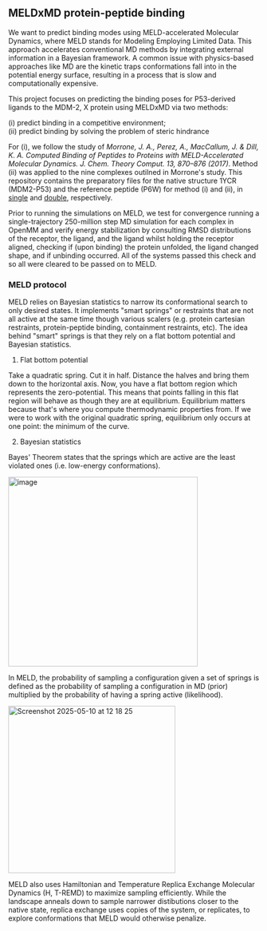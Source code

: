 ## MELDxMD protein-peptide binding

We want to predict binding modes using MELD-accelerated Molecular Dynamics, where MELD stands for Modeling Employing Limited Data. This approach accelerates conventional MD methods by integrating external information in a Bayesian framework. A common issue with physics-based approaches like MD are the kinetic traps conformations fall into in the potential energy surface, resulting in a process that is slow and computationally expensive. 

This project focuses on predicting the binding poses for P53-derived ligands to the MDM-2, X protein using MELDxMD via two methods: 

(i) predict binding in a competitive environment;  
(ii) predict binding by solving the problem of steric hindrance

For (i), we follow the study of _Morrone, J. A., Perez, A., MacCallum, J. & Dill, K. A. Computed Binding of Peptides to Proteins with MELD-Accelerated Molecular Dynamics. J. Chem. Theory Comput. 13, 870–876 (2017)_. Method (ii) was applied to the nine complexes outilned in Morrone's study. This repository contains the preparatory files for the native structure 1YCR (MDM2-P53) and the reference peptide (P6W) for method (i) and (ii), in [single](https://github.com/mariaciko/Thesis/tree/main/single) and [double](https://github.com/mariaciko/Thesis/tree/main/double), respectively. 

Prior to running the simulations on MELD, we test for convergence running a single-trajectory 250-million step MD simulation for each complex in OpenMM and verify energy stabilization by consulting RMSD distributions of the receptor, the ligand, and the ligand whilst holding the receptor aligned, checking if (upon binding) the protein unfolded, the ligand changed shape, and if unbinding occurred. All of the systems passed this check and so all were cleared to be passed on to MELD.

### MELD protocol
MELD relies on Bayesian statistics to narrow its conformational search to only desired states. It implements "smart springs" or restraints that are not all active at the same time though various scalers (e.g. protein cartesian restraints, protein-peptide binding, containment restraints, etc).  The idea behind "smart" springs is that they rely on a flat bottom potential and Bayesian statistics.

1. Flat bottom potential

Take a quadratic spring. Cut it in half. Distance the halves and bring them down to the horizontal axis. Now, you have a flat bottom region which represents the zero-potential. This means that points falling in this flat region will behave as though they are at equilibrium. Equilibrium matters because that's where you compute thermodynamic properties from. If we were to work with the original quadratic spring, equilibrium only occurs at one point: the minimum of the curve. 

2. Bayesian statistics

Bayes' Theorem states that the springs which are active are the least violated ones (i.e. low-energy conformations).

<img width="380" alt="image" src="https://github.com/user-attachments/assets/8790cd18-7729-4617-a729-69cc38318a11" />

In MELD, the probability of sampling a configuration given a set of springs is defined as the probability of sampling a configuration in MD (prior) multiplied by the probability of having a spring active (likelihood).

<img width="335" alt="Screenshot 2025-05-10 at 12 18 25" src="https://github.com/user-attachments/assets/875ba9d0-0ba8-43f5-b683-acb1cdf5dd11" />


MELD also uses Hamiltonian and Temperature Replica Exchange Molecular Dynamics (H, T-REMD) to maximize sampling efficiently. While the landscape anneals down to sample narrower distibutions closer to the native state, replica exchange uses copies of the system, or replicates, to explore conformations that MELD would otherwise penalize.


